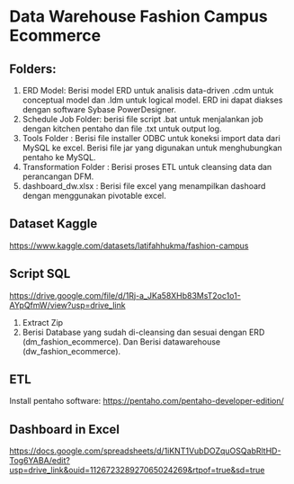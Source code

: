 # Data Warehouse Fashion Campus Ecommerce

## Folders:
1.  ERD Model: Berisi model ERD untuk analisis data-driven .cdm untuk conceptual model dan .ldm untuk logical model. ERD ini dapat diakses dengan software Sybase PowerDesigner.
2. Schedule Job Folder: berisi file script .bat untuk menjalankan job dengan kitchen pentaho dan file .txt untuk output log.
3. Tools Folder : Berisi file installer ODBC untuk koneksi import data dari MySQL ke excel. Berisi file jar yang digunakan untuk menghubungkan pentaho ke MySQL.
4. Transformation Folder : Berisi proses ETL untuk cleansing data dan perancangan DFM.
5. dashboard_dw.xlsx : Berisi file excel yang menampilkan dashoard dengan menggunakan pivotable excel.

## Dataset Kaggle
https://www.kaggle.com/datasets/latifahhukma/fashion-campus

## Script SQL
https://drive.google.com/file/d/1Rj-a_JKa58XHb83MsT2oc1o1-AYpQfmW/view?usp=drive_link
1. Extract Zip
2. Berisi Database yang sudah di-cleansing dan sesuai dengan ERD (dm_fashion_ecommerce). Dan Berisi datawarehouse (dw_fashion_ecommerce).

## ETL
Install pentaho software: https://pentaho.com/pentaho-developer-edition/

## Dashboard in Excel
https://docs.google.com/spreadsheets/d/1iKNT1VubDOZquOSQabRltHD-Tog6YABA/edit?usp=drive_link&ouid=112672328927065024269&rtpof=true&sd=true
